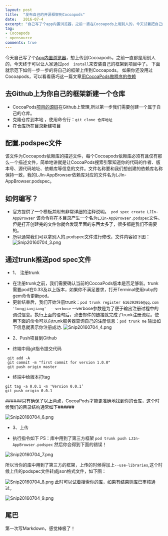 ```yaml
---
layout: post
title:  "发布自己的开源框架到Cocoapods"
date:   2016-07-4
excerpt: "自己写了个app内置浏览器，之前一直在Cocoapods上用别人的，今天试着把自己的上传，让其他人也可以用。"
tag:
- Cocoapods
- opensource
comments: true
---
```



今天自己写了个[App内置浏览器](https://github.com/longjianjiang/LJIn-AppBrowser)，想上传到Cocoapods，之前一直都是用别人的，今天终于可以让人家通过`pod  install`来安装自己的框架到项目中了。
下面就示范下如何一步一步的将自己的框架上传到Cocoapods。
如果你还没用过Cocoapods，可以看看唐巧这一篇文章[用CocoaPods做程序的依赖](http://blog.devtang.com/2014/05/25/use-cocoapod-to-manage-ios-lib-dependency/)

## 去Github上为你自己的框架新建一个仓库

- CocoaPods[项目的源码](https://github.com/CocoaPods/CocoaPods)在Github上管理,所以第一步我们需要创建一个属于自己的仓库。
- 克隆仓库到本地 ，使用命令行：`git clone 仓库地址`
- 在仓库所在目录新建项目

## 配置.podspec文件
该文件为Cocoapods依赖库的描述文件，每个Cocoapods依赖库必须有且仅有那么一个描述文件，简单地讲就是让CocoaPods搜索引擎知道你的代码的作者、版本号、源代码地址、依赖库等信息的文件。文件名称要和我们想创建的依赖库名称保持一致，我的LJIn-AppBrowser依赖库对应的文件名为LJIn-AppBrowser.podspec。

## 如何编写？
- 官方提供了一个模板并附有非常详细的注释说明。` pod spec create LJIn-AppBrowser` 该命令将在本目录产生一个名为`LJIn-AppBrowser.podspec`文件。但是打开创建完的文件你就会发现里面的东西太多了，很多都是我们不需要的。
- 所以通常我们可以拿别人的.podspec文件进行修改，文件内容如下图：
![Snip20160704_3.png](http://ww4.sinaimg.cn/mw690/6b7cdce2gw1f6utm1i1u3j20m107wwi3.jpg)

## 通过trunk推送pod spec文件
- 1、 注册trunk
 * 在注册trunk之前，我们需要确认当前的CocoaPods版本是否足够新。trunk需要pod在0.33及以上版本，如果你不满足要求，打开Terminal使用ruby的gem命令更新pod。
 * 更新结束后，我们开始注册trunk：`pod trunk register 616393956@qq.com 'longjianjiang'  --verbose` --verbose参数是为了便于输出注册过程中的调试信息。执行上面的语句后，点击邮件的链接就完成了trunk注册流程。使用下面的命令可以向trunk服务器查询自己的注册信息：`pod trunk me` 输出如下信息就表示你注册成功.
![Snip20160704_4.png](http://ww4.sinaimg.cn/mw690/6b7cdce2gw1f6utm3atwtj20fl03yaaz.jpg)

- 2、Push项目到Github
 * 终端中用git指令提交代码
```
 git add -A
 git commit -m "first commit for version 1.0.0"
 git push origin master
```
 * 终端中给版本打tag
```
git tag -a 0.0.1 -m 'Version 0.0.1’
git push origin 0.0.1
```
######只有确保了以上两点，CocoaPods才能更准确地找到你的仓库，这个时候我们的目录结构通常如下######

![Snip20160704_6.png](http://ww1.sinaimg.cn/mw690/6b7cdce2gw1f6utm3zukdj20bg07sq4j.jpg)

- 3、上传
 * 执行指令如下 PS：库中用到了第三方框架
`pod trunk push LJIn-AppBrowser.podspec`
然后你会得到下面的错误！

![Snip20160704_7.png](http://ww4.sinaimg.cn/mw690/6b7cdce2gw1f6utm2ce08j20fm02z753.jpg)

 所以当你的库中用到了第三方的框架，上传的时候得加上`--use-libraries`,这个时候上传的podspec文件转成json格式文件，如下图：

![Snip20160704_8.png](http://ww2.sinaimg.cn/mw690/6b7cdce2gw1f6utm4cotij20fl03pwfq.jpg)
此时可以试着搜索你的库，如果有结果则库已审核通过。

![Snip20160704_9.png](http://ww4.sinaimg.cn/mw690/6b7cdce2gw1f6utm2c6w4j20fx03kdgs.jpg)

## 尾巴
第一次写Markdown，感觉棒极了！
